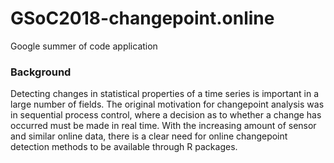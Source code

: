 # GSoC2018-changepoint.online
Google summer of code application

### Background
Detecting changes in statistical properties of a time series is important in a large number of fields.  The original motivation for changepoint analysis was in sequential process control, where a decision as to whether a change has occurred must be made in real time.  With the increasing amount of sensor and similar online data, there is a clear need for online changepoint detection methods to be available through R packages.
